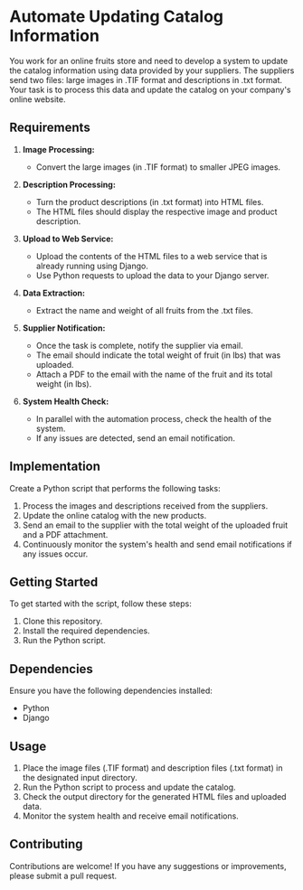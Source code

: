 # Automate Updating Catalog Information

You work for an online fruits store and need to develop a system to update the catalog information using data provided by your suppliers. The suppliers send two files: large images in .TIF format and descriptions in .txt format. Your task is to process this data and update the catalog on your company's online website.

## Requirements

1. **Image Processing:**
   - Convert the large images (in .TIF format) to smaller JPEG images.

2. **Description Processing:**
   - Turn the product descriptions (in .txt format) into HTML files.
   - The HTML files should display the respective image and product description.

3. **Upload to Web Service:**
   - Upload the contents of the HTML files to a web service that is already running using Django.
   - Use Python requests to upload the data to your Django server.

4. **Data Extraction:**
   - Extract the name and weight of all fruits from the .txt files.

5. **Supplier Notification:**
   - Once the task is complete, notify the supplier via email.
   - The email should indicate the total weight of fruit (in lbs) that was uploaded.
   - Attach a PDF to the email with the name of the fruit and its total weight (in lbs).

6. **System Health Check:**
   - In parallel with the automation process, check the health of the system.
   - If any issues are detected, send an email notification.

## Implementation

Create a Python script that performs the following tasks:

1. Process the images and descriptions received from the suppliers.
2. Update the online catalog with the new products.
3. Send an email to the supplier with the total weight of the uploaded fruit and a PDF attachment.
4. Continuously monitor the system's health and send email notifications if any issues occur.

## Getting Started

To get started with the script, follow these steps:

1. Clone this repository.
2. Install the required dependencies.
3. Run the Python script.

## Dependencies

Ensure you have the following dependencies installed:

- Python
- Django

## Usage

1. Place the image files (.TIF format) and description files (.txt format) in the designated input directory.
2. Run the Python script to process and update the catalog.
3. Check the output directory for the generated HTML files and uploaded data.
4. Monitor the system health and receive email notifications.

## Contributing

Contributions are welcome! If you have any suggestions or improvements, please submit a pull request.
